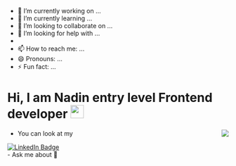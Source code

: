 <!--
**NadinFomina/NadinFomina** is a ✨ _special_ ✨ repository because its `README.md` (this file) appears on your GitHub profile.

Here are some ideas to get you started:
-->
- 🔭 I’m currently working on ...
- 🌱 I’m currently learning ...
- 👯 I’m looking to collaborate on ...
- 🤔 I’m looking for help with ...
- 
- 📫 How to reach me: ...
- 😄 Pronouns: ...
- ⚡ Fun fact: ...

#  Hi, I am Nadin entry level Frontend developer <img src="https://media.giphy.com/media/hvRJCLFzcasrR4ia7z/giphy.gif" width="30px"/>

 <span> 
 <img src ="https://media.giphy.com/media/3kPDmoWdBpQPNhCnUG/giphy.gif" with="50px" align = "right"></img>
</span>

-  You can look at my  <a href="https://www.linkedin.com/in/nadzeya-fomina-2a6476251/"> 
 <img src="https://img.shields.io/badge/LinkedIn-blue?style=for-the-badge&logo=linkedin&logoColor=white" alt="LinkedIn Badge"/>
  </a><br>
-  Ask me about 💬

